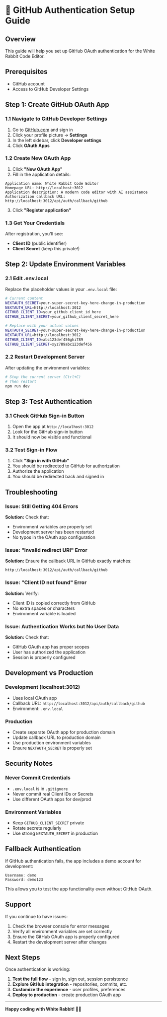 # 🔐 GitHub Authentication Setup Guide

## Overview
This guide will help you set up GitHub OAuth authentication for the White Rabbit Code Editor.

## Prerequisites
- GitHub account
- Access to GitHub Developer Settings

## Step 1: Create GitHub OAuth App

### 1.1 Navigate to GitHub Developer Settings
1. Go to [GitHub.com](https://github.com) and sign in
2. Click your profile picture → **Settings**
3. In the left sidebar, click **Developer settings**
4. Click **OAuth Apps**

### 1.2 Create New OAuth App
1. Click **"New OAuth App"**
2. Fill in the application details:

```
Application name: White Rabbit Code Editor
Homepage URL: http://localhost:3012
Application description: A modern code editor with AI assistance
Authorization callback URL: http://localhost:3012/api/auth/callback/github
```

3. Click **"Register application"**

### 1.3 Get Your Credentials
After registration, you'll see:
- **Client ID** (public identifier)
- **Client Secret** (keep this private!)

## Step 2: Update Environment Variables

### 2.1 Edit .env.local
Replace the placeholder values in your `.env.local` file:

```bash
# Current content
NEXTAUTH_SECRET=your-super-secret-key-here-change-in-production
NEXTAUTH_URL=http://localhost:3012
GITHUB_CLIENT_ID=your_github_client_id_here
GITHUB_CLIENT_SECRET=your_github_client_secret_here

# Replace with your actual values
NEXTAUTH_SECRET=your-super-secret-key-here-change-in-production
NEXTAUTH_URL=http://localhost:3012
GITHUB_CLIENT_ID=abc123def456ghi789
GITHUB_CLIENT_SECRET=xyz789abc123def456
```

### 2.2 Restart Development Server
After updating the environment variables:

```bash
# Stop the current server (Ctrl+C)
# Then restart
npm run dev
```

## Step 3: Test Authentication

### 3.1 Check GitHub Sign-in Button
1. Open the app at `http://localhost:3012`
2. Look for the GitHub sign-in button
3. It should now be visible and functional

### 3.2 Test Sign-in Flow
1. Click **"Sign in with GitHub"**
2. You should be redirected to GitHub for authorization
3. Authorize the application
4. You should be redirected back and signed in

## Troubleshooting

### Issue: Still Getting 404 Errors
**Solution:** Check that:
- Environment variables are properly set
- Development server has been restarted
- No typos in the OAuth app configuration

### Issue: "Invalid redirect URI" Error
**Solution:** Ensure the callback URL in GitHub exactly matches:
```
http://localhost:3012/api/auth/callback/github
```

### Issue: "Client ID not found" Error
**Solution:** Verify:
- Client ID is copied correctly from GitHub
- No extra spaces or characters
- Environment variable is loaded

### Issue: Authentication Works but No User Data
**Solution:** Check that:
- GitHub OAuth app has proper scopes
- User has authorized the application
- Session is properly configured

## Development vs Production

### Development (localhost:3012)
- Uses local OAuth app
- Callback URL: `http://localhost:3012/api/auth/callback/github`
- Environment: `.env.local`

### Production
- Create separate OAuth app for production domain
- Update callback URL to production domain
- Use production environment variables
- Ensure `NEXTAUTH_SECRET` is properly set

## Security Notes

### Never Commit Credentials
- `.env.local` is in `.gitignore`
- Never commit real Client IDs or Secrets
- Use different OAuth apps for dev/prod

### Environment Variables
- Keep `GITHUB_CLIENT_SECRET` private
- Rotate secrets regularly
- Use strong `NEXTAUTH_SECRET` in production

## Fallback Authentication

If GitHub authentication fails, the app includes a demo account for development:

```
Username: demo
Password: demo123
```

This allows you to test the app functionality even without GitHub OAuth.

## Support

If you continue to have issues:

1. Check the browser console for error messages
2. Verify all environment variables are set correctly
3. Ensure the GitHub OAuth app is properly configured
4. Restart the development server after changes

## Next Steps

Once authentication is working:

1. **Test the full flow** - sign in, sign out, session persistence
2. **Explore GitHub integration** - repositories, commits, etc.
3. **Customize the experience** - user profiles, preferences
4. **Deploy to production** - create production OAuth app

---

**Happy coding with White Rabbit! 🐰✨**
